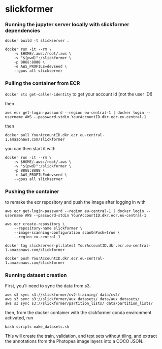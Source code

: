 # slickformer


### Running the jupyter server locally with slickformer dependencies

```
docker build -t slickserver .
```

```
docker run -it --rm \
    -v $HOME/.aws:/root/.aws \
    -v "$(pwd)":/slickformer \
    -p 8888:8888 \
    -e AWS_PROFILE=devseed \
    --gpus all slickserver
```

### Pulling the container from ECR

`docker sts get-caller-identity` to get your account id (not the user ID!)

then

`aws ecr get-login-password --region eu-central-1 | docker login --username AWS --password-stdin YourAccountID.dkr.ecr.eu-central-1`

then 

```
docker pull YourAccountID.dkr.ecr.eu-central-1.amazonaws.com/slickformer

```

you can then start it with

```
docker run -it --rm \
    -v $HOME/.aws:/root/.aws \
    -v "$(pwd)":/slickformer \
    -p 8888:8888 \
    -e AWS_PROFILE=devseed \
    --gpus all slickserver
```

### Pushing the container

to remake the ecr repository and push the image after logging in with

`aws ecr get-login-password --region eu-central-1 | docker login --username AWS --password-stdin YourAccountID.dkr.ecr.eu-central-1`

```
aws ecr create-repository \
    --repository-name slickformer \     
    --image-scanning-configuration scanOnPush=true \
    --region eu-central-1

docker tag slickserver-pl:latest YourAccountID.dkr.ecr.eu-central-1.amazonaws.com/slickformer

docker push YourAccountID.dkr.ecr.eu-central-1.amazonaws.com/slickformer
```

### Running dataset creation

First, you'll need to sync the data from s3.

```
aws s3 sync s3://slickformer/cv2-training/ data/cv2/
aws s3 sync s3://slickformer/aux_datasets/ data/aux_datasets/
aws s3 sync s3://slickformer/partition_lists/ data/partition_lists/
```

then, from the docker container with the slickformer conda environment activated, run

`bash scripts make_datasets.sh`

This will create the train, validation, and test sets without tiling, and extract the annotations from the Photopea image layers into a COCO JSON.

